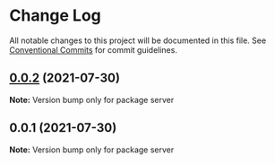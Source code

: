 # Change Log

All notable changes to this project will be documented in this file.
See [Conventional Commits](https://conventionalcommits.org) for commit guidelines.

## [0.0.2](https://github.com/linq2js/cliser/compare/server@0.0.1...server@0.0.2) (2021-07-30)

**Note:** Version bump only for package server





## 0.0.1 (2021-07-30)

**Note:** Version bump only for package server
